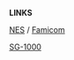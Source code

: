 <p align="left">
<b>LINKS</b>

<a href="https://app.gpv.gg/g/41vUsBzGDr?p=1">NES</a> / <a href="https://app.gpv.gg/g/dfIe1E2qhG?p=1">Famicom</a>

<a href="https://app.gpv.gg/g/Ru3gWLJSw4?p=1">SG-1000</a>

